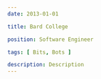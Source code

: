 ```yaml
---
date: 2013-01-01

title: Bard College

position: Software Engineer

tags: [ Bits, Bots ]

description: Description
---
```

